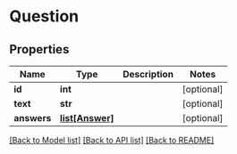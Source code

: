 # Question

## Properties
Name | Type | Description | Notes
------------ | ------------- | ------------- | -------------
**id** | **int** |  | [optional] 
**text** | **str** |  | [optional] 
**answers** | [**list[Answer]**](Answer.md) |  | [optional] 

[[Back to Model list]](../README.md#documentation-for-models) [[Back to API list]](../README.md#documentation-for-api-endpoints) [[Back to README]](../README.md)


